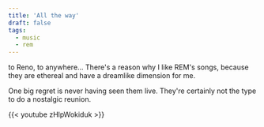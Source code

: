```yaml
---
title: 'All the way'
draft: false
tags:
  - music
  - rem
---
```



to Reno, to anywhere... There's a reason why I like REM's songs, because they are ethereal and have a dreamlike dimension for me.

One big regret is never having seen them live. They're certainly not the type to do a nostalgic reunion.

{{< youtube zHlpWokiduk >}}
